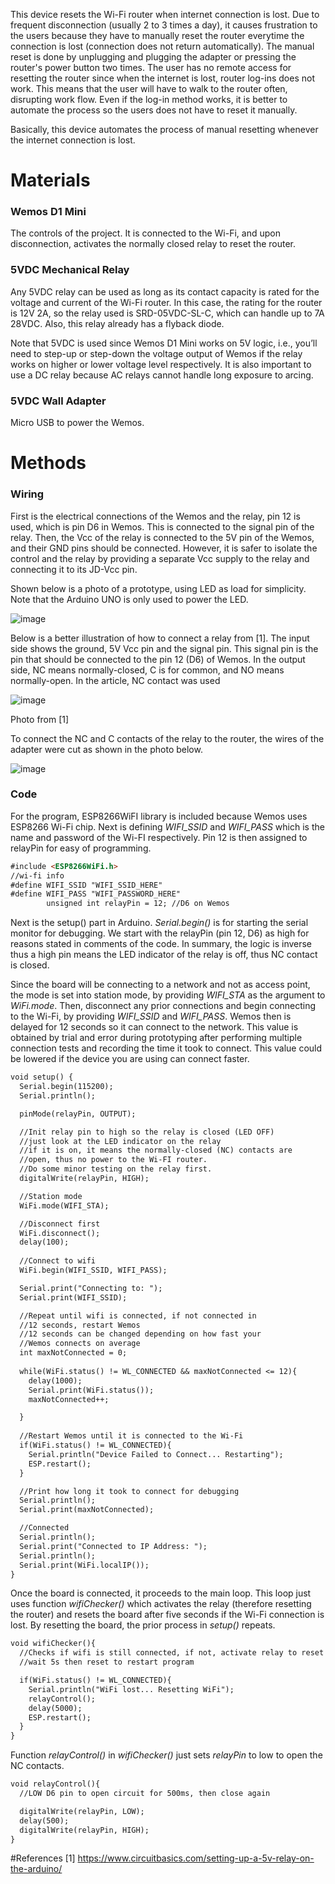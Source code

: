 This device resets the Wi-Fi router when internet connection is lost. Due to frequent disconnection (usually 2 to 3 times a day), it causes frustration to the users because they have to manually reset the router everytime the connection is lost (connection does not return automatically). The manual reset is done by unplugging and plugging the adapter or pressing the router's power button two times. The user has no remote access for resetting the router since when the internet is lost, router log-ins does not work. This means that the user will have to walk to the router often, disrupting work flow. Even if the log-in method works, it is better to automate the process so the users does not have to reset it manually.

Basically, this device automates the process of manual resetting whenever the internet connection is lost.

# Materials

### Wemos D1 Mini
 
 The controls of the project. It is connected to the Wi-Fi, and upon disconnection, activates the normally closed relay to reset the router.
  
### 5VDC Mechanical Relay
 
Any 5VDC relay can be used as long as its contact capacity is rated for the voltage and current of the Wi-Fi router. In this case, the rating for the router is 12V 2A, so the relay used is SRD-05VDC-SL-C, which can handle up to 7A 28VDC. Also, this relay already has a flyback diode. 
 
Note that 5VDC is used since Wemos D1 Mini works on 5V logic, i.e., you’ll need to step-up or step-down the voltage output of Wemos if the relay works on higher or lower voltage level respectively. It is also important to use a DC relay because AC relays cannot handle long exposure to arcing. 

### 5VDC Wall Adapter

Micro USB to power the Wemos.
  
# Methods

### Wiring
First is the electrical connections of the Wemos and the relay, pin 12 is used, which is pin D6 in Wemos. This is connected to the signal pin of the relay. Then, the Vcc of the relay is connected to the 5V pin of the Wemos, and their GND pins should be connected. However, it is safer to isolate the control and the relay by providing a separate Vcc supply to the relay and connecting it to its JD-Vcc pin. 

Shown below is a photo of a prototype, using LED as load for simplicity. Note that the Arduino UNO is only used to power the LED.

![image](https://user-images.githubusercontent.com/94373003/178096284-b3ca1203-6495-44c4-8052-d7857fc881c4.png)

Below is a better illustration of how to connect a relay from [1]. The input side shows the ground, 5V Vcc pin and the signal pin. This signal pin is the pin that should be connected to the pin 12 (D6) of Wemos. In the output side, NC means normally-closed, C is for common, and NO means normally-open. In the article, NC contact was used

![image](https://user-images.githubusercontent.com/94373003/178096306-933d699a-4953-4e8a-8e15-1dacca74fa46.png)


Photo from [1]

To connect the NC and C contacts of the relay to the router, the wires of the adapter were cut as shown in the photo below.

![image](https://user-images.githubusercontent.com/94373003/178096373-f3fcafb6-d416-4fe8-94cc-0bfd0f5f2191.png)

### Code

For the program, ESP8266WiFI library is included because Wemos uses ESP8266 Wi-Fi chip. Next is defining *WIFI_SSID* and *WIFI_PASS* which is the name and password of the Wi-FI respectively. Pin 12 is then assigned to relayPin for easy of programming.

```markdown
#include <ESP8266WiFi.h>
//wi-fi info
#define WIFI_SSID "WIFI_SSID_HERE"
#define WIFI_PASS "WIFI_PASSWORD_HERE"
		unsigned int relayPin = 12; //D6 on Wemos
```

Next is the setup() part in Arduino. *Serial.begin()* is for starting the serial monitor for debugging. We start with the relayPin (pin 12, D6) as high for reasons stated in comments of the code. In summary, the logic is inverse thus a high pin means the LED indicator of the relay is off, thus NC contact is closed.

Since the board will be connecting to a network and not as access point, the mode is set into station mode, by providing *WIFI_STA* as the argument to *WiFi.mode*. Then, disconnect any prior connections and begin connecting to the Wi-Fi, by providing *WIFI_SSID* and *WIFI_PASS*. Wemos then is delayed for 12 seconds so it can connect to the network. This value is obtained by trial and error during prototyping after performing multiple connection tests and recording the time it took to connect. This value could be lowered if the device you are using can connect faster.

```markdown
void setup() {
  Serial.begin(115200);
  Serial.println();

  pinMode(relayPin, OUTPUT);

  //Init relay pin to high so the relay is closed (LED OFF)
  //just look at the LED indicator on the relay
  //if it is on, it means the normally-closed (NC) contacts are
  //open, thus no power to the Wi-FI router.
  //Do some minor testing on the relay first.
  digitalWrite(relayPin, HIGH);

  //Station mode
  WiFi.mode(WIFI_STA);

  //Disconnect first
  WiFi.disconnect();
  delay(100);
  
  //Connect to wifi
  WiFi.begin(WIFI_SSID, WIFI_PASS);

  Serial.print("Connecting to: ");
  Serial.print(WIFI_SSID);

  //Repeat until wifi is connected, if not connected in
  //12 seconds, restart Wemos
  //12 seconds can be changed depending on how fast your 
  //Wemos connects on average
  int maxNotConnected = 0;
  
  while(WiFi.status() != WL_CONNECTED && maxNotConnected <= 12){
    delay(1000);
    Serial.print(WiFi.status());
    maxNotConnected++;

  }
  
  //Restart Wemos until it is connected to the Wi-Fi
  if(WiFi.status() != WL_CONNECTED){
    Serial.println("Device Failed to Connect... Restarting");
    ESP.restart();
  }

  //Print how long it took to connect for debugging
  Serial.println();
  Serial.print(maxNotConnected);

  //Connected
  Serial.println();
  Serial.print("Connected to IP Address: ");
  Serial.println();
  Serial.print(WiFi.localIP());
}
```
Once the board is connected, it proceeds to the main loop. This loop just uses function *wifiChecker()* which activates the relay (therefore resetting the router) and resets the board after five seconds if the Wi-Fi connection is lost. By resetting the board, the prior process in *setup()* repeats.

```markdown
void wifiChecker(){
  //Checks if wifi is still connected, if not, activate relay to reset wifi
  //wait 5s then reset to restart program

  if(WiFi.status() != WL_CONNECTED){
    Serial.println("WiFi lost... Resetting WiFi");
    relayControl();
    delay(5000);
    ESP.restart();
  } 
}
```

Function *relayControl()* in *wifiChecker()* just sets *relayPin* to low to open the NC contacts.

```markdown
void relayControl(){
  //LOW D6 pin to open circuit for 500ms, then close again

  digitalWrite(relayPin, LOW);
  delay(500);
  digitalWrite(relayPin, HIGH); 
}
```

#References
[1] https://www.circuitbasics.com/setting-up-a-5v-relay-on-the-arduino/
